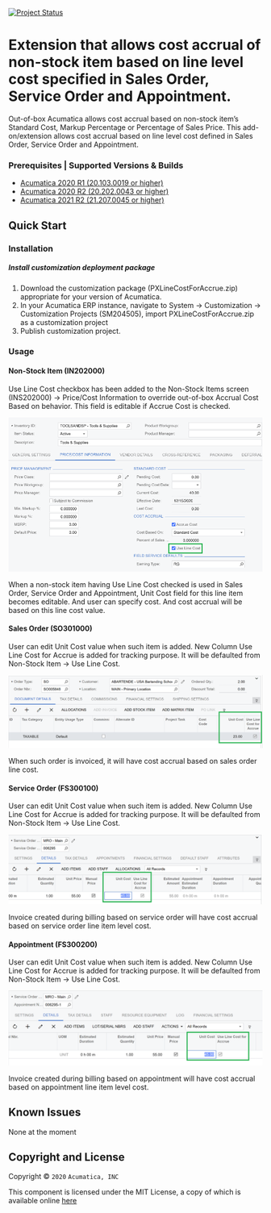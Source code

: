 [![Project Status](http://opensource.box.com/badges/active.svg)](http://opensource.box.com/badges)

Extension that allows cost accrual of non-stock item based on line level cost specified in Sales Order, Service Order and Appointment. 
==================================

Out-of-box Acumatica allows cost accrual based on non-stock item’s Standard Cost, Markup Percentage or Percentage of Sales Price. This add-on/extension allows cost accrual based on line level cost defined in Sales Order, Service Order and Appointment. 

### Prerequisites | Supported Versions & Builds ##
* [Acumatica 2020 R1 (20.103.0019 or higher)](https://github.com/Acumatica/Acumatica-Cost-Accrual-basedon-LineCost/tree/2020R1) 
* [Acumatica 2020 R2 (20.202.0043 or higher)](https://github.com/Acumatica/Acumatica-Cost-Accrual-basedon-LineCost/tree/2020R2)
* [Acumatica 2021 R2 (21.207.0045 or higher)](https://github.com/Acumatica/Acumatica-Cost-Accrual-basedon-LineCost/tree/2021R2)

Quick Start
-----------

### Installation

##### Install customization deployment package
1. Download the customization package (PXLineCostForAccrue.zip) appropriate for your version of Acumatica.
2. In your Acumatica ERP instance, navigate to System -> Customization -> Customization Projects (SM204505), import PXLineCostForAccrue.zip as a customization project
3. Publish customization project.

### Usage

#### Non-Stock Item (IN202000)

Use Line Cost checkbox has been added to the Non-Stock Items screen (INS202000) -> Price/Cost Information to override out-of-box Accrual Cost Based on behavior. This field is editable if Accrue Cost is checked.

![Screenshot](/_ReadMeImages/IN202000.png)

When a non-stock item having Use Line Cost checked is used in Sales Order, Service Order and Appointment, Unit Cost field for this line item becomes editable. And user can specify cost. And cost accrual will be based on this line cost value.

#### Sales Order (SO301000)

User can edit Unit Cost value when such item is added. New Column Use Line Cost for Accrue is added for tracking purpose. It will be defaulted from Non-Stock Item -> Use Line Cost.

![Screenshot](/_ReadMeImages/SO301000.png)

When such order is invoiced, it will have cost accrual based on sales order line cost.

#### Service Order (FS300100)

User can edit Unit Cost value when such item is added. New Column Use Line Cost for Accrue is added for tracking purpose. It will be defaulted from Non-Stock Item -> Use Line Cost.

![Screenshot](/_ReadMeImages/FS300100.png)

Invoice created during billing based on service order will have cost accrual based on service order line item level cost.

#### Appointment (FS300200)

User can edit Unit Cost value when such item is added. New Column Use Line Cost for Accrue is added for tracking purpose. It will be defaulted from Non-Stock Item -> Use Line Cost.

![Screenshot](/_ReadMeImages/FS300200.png)

Invoice created during billing based on appointment will have cost accrual based on appointment line item level cost.

Known Issues
------------
None at the moment

## Copyright and License

Copyright © `2020` `Acumatica, INC`

This component is licensed under the MIT License, a copy of which is available online [here](LICENSE)

